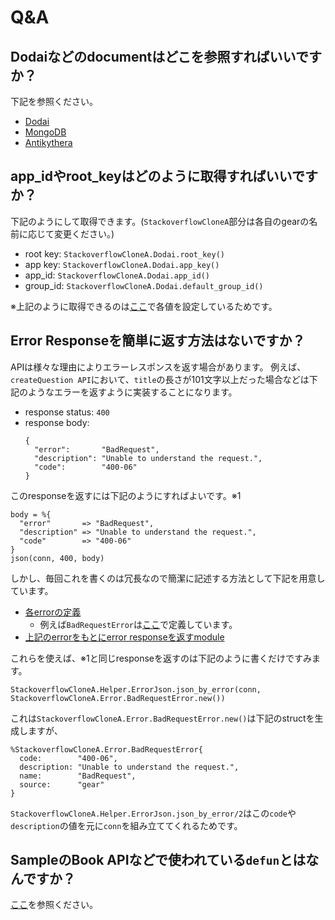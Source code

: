 # Q&A

## Dodaiなどのdocumentはどこを参照すればいいですか？

下記を参照ください。
* [Dodai](https://github.com/access-company/Dodai-doc)
* [MongoDB](https://docs.mongodb.com/v3.2/core/document/)
* [Antikythera](https://hexdocs.pm/antikythera/gear_developers.html#content)

## app_idやroot_keyはどのように取得すればいいですか？

下記のようにして取得できます。(`StackoverflowCloneA`部分は各自のgearの名前に応じて変更ください。)
* root key: `StackoverflowCloneA.Dodai.root_key()`
* app key: `StackoverflowCloneA.Dodai.app_key()`
* app_id: `StackoverflowCloneA.Dodai.app_id()`
* group_id: `StackoverflowCloneA.Dodai.default_group_id()`

※上記のように取得できるのは[ここ](../../lib/dodai.ex)で各値を設定しているためです。

## Error Responseを簡単に返す方法はないですか？

APIは様々な理由によりエラーレスポンスを返す場合があります。
例えば、`createQuestion API`において、`title`の長さが101文字以上だった場合などは下記のようなエラーを返すように実装することになります。
* response status: `400`
* response body:
  ```
  {
    "error":       "BadRequest",
    "description": "Unable to understand the request.",
    "code":        "400-06"
  }
  ```

このresponseを返すには下記のようにすればよいです。※1

```
body = %{
  "error"       => "BadRequest",
  "description" => "Unable to understand the request.",
  "code"        => "400-06"
}
json(conn, 400, body)
```

しかし、毎回これを書くのは冗長なので簡潔に記述する方法として下記を用意しています。
* [各errorの定義](../../lib/error.ex)
  * 例えば`BadRequestError`は[ここ](../../lib/error.ex#L35)で定義しています。
* [上記のerrorをもとにerror responseを返すmodule](../../web/helper/error_json.ex)

これらを使えば、※1と同じresponseを返すのは下記のように書くだけですみます。
```
StackoverflowCloneA.Helper.ErrorJson.json_by_error(conn, StackoverflowCloneA.Error.BadRequestError.new())
```

これは`StackoverflowCloneA.Error.BadRequestError.new()`は下記のstructを生成しますが、
```
%StackoverflowCloneA.Error.BadRequestError{
  code:        "400-06",
  description: "Unable to understand the request.",
  name:        "BadRequest",
  source:      "gear"
}
```
`StackoverflowCloneA.Helper.ErrorJson.json_by_error/2`はこの`code`や`description`の値を元に`conn`を組み立ててくれるためです。

## SampleのBook APIなどで使われている`defun`とはなんですか？

[ここ](./croma.md#defunの仕様例)を参照ください。
